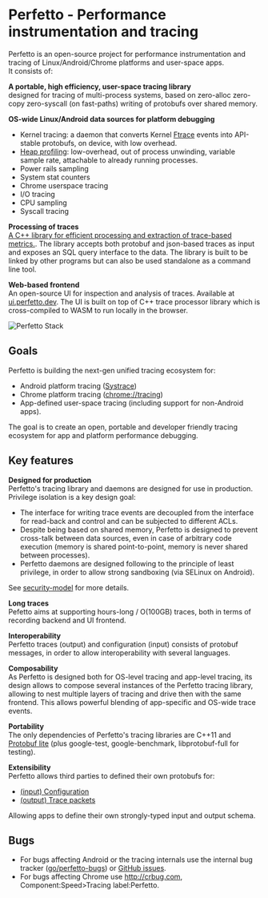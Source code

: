 # Perfetto - Performance instrumentation and tracing

Perfetto is an open-source project for performance instrumentation and tracing
of Linux/Android/Chrome platforms and user-space apps.  
It consists of:

**A portable, high efficiency, user-space tracing library**  
designed for tracing of multi-process systems, based on zero-alloc zero-copy
zero-syscall (on fast-paths) writing of protobufs over shared memory.

**OS-wide Linux/Android data sources for platform debugging**
* Kernel tracing: a daemon that converts Kernel [Ftrace][ftrace] events into
  API-stable protobufs, on device, with low overhead.
* [Heap profiling](recording/data-sources.md#heapprofd): low-overhead, out of process unwinding,
  variable sample rate, attachable to already running processes.
* Power rails sampling
* System stat counters
* Chrome userspace tracing
* I/O tracing
* CPU sampling
* Syscall tracing

**Processing of traces**  
[A C++ library for efficient processing and extraction of trace-based
metrics.](analysis/trace-processor.md). The library accepts both protobuf and json-based
traces as input and exposes an SQL query interface to the data.
The library is built to be linked by other programs but can also be used
standalone as a command line tool.


**Web-based frontend**  
An open-source UI for inspection and analysis of traces.
Available at [ui.perfetto.dev](https://ui.perfetto.dev).
The UI is built on top of C++ trace processor library which is cross-compiled
to WASM to run locally in the browser.


![Perfetto Stack](https://storage.googleapis.com/perfetto/markdown_img/perfetto-stack.png)

## Goals
Perfetto is building the next-gen unified tracing ecosystem for:
- Android platform tracing ([Systrace][systrace])
- Chrome platform tracing ([chrome://tracing][chrome-tracing])
- App-defined user-space tracing (including support for non-Android apps).

The goal is to create an open, portable and developer friendly tracing ecosystem
for app and platform performance debugging.

## Key features
**Designed for production**  
Perfetto's tracing library and daemons are designed for use in production.
Privilege isolation is a key design goal:
* The interface for writing trace events are decoupled from the interface for
  read-back and control and can be subjected to different ACLs.
* Despite being based on shared memory, Perfetto is designed to prevent
  cross-talk between data sources, even in case of arbitrary code execution
  (memory is shared point-to-point, memory is never shared between processes).
* Perfetto daemons are designed following to the principle of least privilege,
  in order to allow strong sandboxing (via SELinux on Android).

See [security-model](old/security-model.md) for more details.

**Long traces**  
Pefetto aims at supporting hours-long / O(100GB) traces, both in terms of
recording backend and UI frontend.

**Interoperability**  
Perfetto traces (output) and configuration (input) consists of protobuf
messages, in order to allow interoperability with several languages.

**Composability**  
As Perfetto is designed both for OS-level tracing and app-level tracing, its
design allows to compose several instances of the Perfetto tracing library,
allowing to nest multiple layers of tracing and drive then with the same
frontend. This allows powerful blending of app-specific and OS-wide trace
events.

**Portability**  
The only dependencies of Perfetto's tracing libraries are C++11 and [Protobuf lite][protobuf] (plus google-test, google-benchmark, libprotobuf-full for testing).

**Extensibility**  
Perfetto allows third parties to defined their own protobufs for:
* [(input) Configuration](/protos/perfetto/config/data_source_config.proto#52)
* [(output) Trace packets](/protos/perfetto/trace/trace_packet.proto#36)

Allowing apps to define their own strongly-typed input and output schema.

## Bugs
* For bugs affecting Android or the tracing internals use the internal
bug tracker ([go/perfetto-bugs](http://goto.google.com/perfetto-bugs)) or
[GitHub issues](https://github.com/google/perfetto/issues).
* For bugs affecting Chrome use http://crbug.com, Component:Speed>Tracing
label:Perfetto.


[ftrace]: https://www.kernel.org/doc/Documentation/trace/ftrace.txt
[systrace]: https://developer.android.com/studio/command-line/systrace.html
[chrome-tracing]: https://www.chromium.org/developers/how-tos/trace-event-profiling-tool
[protobuf]: https://developers.google.com/protocol-buffers/
